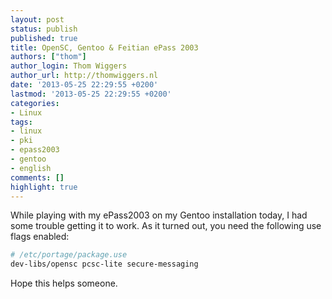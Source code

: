 ```yaml
---
layout: post
status: publish
published: true
title: OpenSC, Gentoo & Feitian ePass 2003
authors: ["thom"]
author_login: Thom Wiggers
author_url: http://thomwiggers.nl
date: '2013-05-25 22:29:55 +0200'
lastmod: '2013-05-25 22:29:55 +0200'
categories:
- Linux
tags:
- linux
- pki
- epass2003
- gentoo
- english
comments: []
highlight: true
---
```


<p>While playing with my ePass2003 on my Gentoo installation today, I had some
trouble getting it to work. As it turned out, you need the following use flags
enabled:</p>

```sh
# /etc/portage/package.use
dev-libs/opensc pcsc-lite secure-messaging
```

<p>Hope this helps someone.</p>
